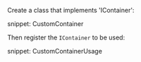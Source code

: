 
Create a class that implements 'IContainer':

snippet: CustomContainer


Then register the `IContainer` to be used:

snippet: CustomContainerUsage